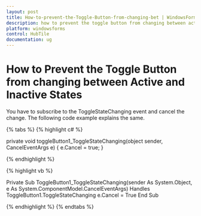 ```yaml
---
layout: post
title: How-to-prevent-the-Toggle-Button-from-changing-bet | WindowsForms | Syncfusion®
description: how to prevent the toggle button from changing between active and inactive states?
platform: windowsforms
control: HubTile
documentation: ug
---
```


# How to Prevent the Toggle Button from changing between Active and Inactive States

You have to subscribe to the ToggleStateChanging event and cancel the change. The following code example explains the same.

{% tabs %}
{% highlight c# %}

private void toggleButton1_ToggleStateChanging(object sender, CancelEventArgs e)
{
   e.Cancel = true;
}

{% endhighlight %}

{% highlight vb %}

Private Sub ToggleButton1_ToggleStateChanging(sender As System.Object, e As System.ComponentModel.CancelEventArgs) Handles ToggleButton1.ToggleStateChanging
e.Cancel = True
End Sub

{% endhighlight %}
{% endtabs %}
